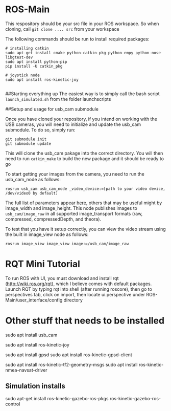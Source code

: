# ROS-Main

This respository should be your src file in your ROS workspace.  So when cloning, call
  `git clone .... src`
from your workspace

The following commands should be run to install required packages:
```
# installing catkin
sudo apt-get install cmake python-catkin-pkg python-empy python-nose libgtest-dev
sudo apt install python-pip
pip install -U catkin_pkg

# joystick node
sudo apt install ros-kinetic-joy


```

##Starting everything up
The easiest way is to simply call the bash script `launch_simulated.sh` from the folder launchscripts


##Setup and usage for usb_cam submodule

Once you have cloned your repository, if you intend on working with the USB cameras, you will need to initialize and update the usb_cam submodule.  To do so, simply run:
```
git submodule init
git submodule update
```
This will clone the usb_cam pakage into the correct directory.  You will then need to run `catkin_make` to build the new package and it should be ready to go

To start getting your images from the camera, you need to run the usb_cam_node as follows:
```
rosrun usb_cam usb_cam_node _video_device:=[path to your video device, /dev/video0 by default]
```
The full list of parameters appear [here](http://wiki.ros.org/usb_cam), others that may be useful might by image_width and image_height.
This node publishes images to `usb_cam/image_raw` in all supported image_transport formats (raw, compressed, compressedDepth, and theora).

To test that you have it setup correctly, you can view the video stream using the built in image_view node as follows:
```
rosrun image_view image_view image:=/usb_cam/image_raw
```

# RQT Mini Tutorial

To run ROS with UI, you must download and install rqt (http://wiki.ros.org/rqt), which I believe comes with default packages. Launch RQT by typing rqt into shell (after running roscore), then go to perspectives tab, click on import, then locate ui.perspective under ROS-Main/user_interface/config directory


# Other stuff that needs to be installed

sudo apt install usb_cam

sudo apt install ros-kinetic-joy

sudo apt install gpsd
sudo apt install ros-kinetic-gpsd-client

sudo apt install ros-kinetic-tf2-geometry-msgs
sudo apt install ros-kinetic-nmea-navsat-driver

## Simulation installs
sudo apt-get install ros-kinetic-gazebo-ros-pkgs ros-kinetic-gazebo-ros-control

